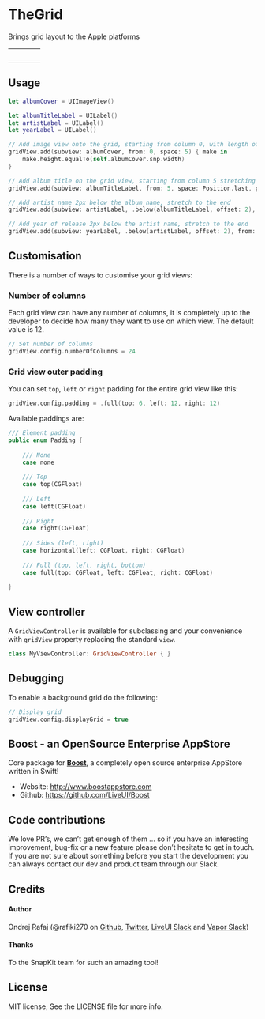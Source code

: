 # TheGrid

Brings grid layout to the Apple platforms

<table>
	<tr>
		<td><img src="https://github.com/LiveUI/TheGrid/blob/master/Other/12-column.png?raw=true" alt="" />&nbsp;</td>
		<td>&nbsp;<img src="https://github.com/LiveUI/TheGrid/blob/master/Other/8-column.png?raw=true" alt="" />&nbsp;</td>
		<td>&nbsp;<img src="https://github.com/LiveUI/TheGrid/blob/master/Other/22-column.png?raw=true" alt="" /></td>
	</tr>
</table>

## Usage

```swift
let albumCover = UIImageView()

let albumTitleLabel = UILabel()
let artistLabel = UILabel()
let yearLabel = UILabel()

// Add image view onto the grid, starting from column 0, with length of 5 column and make some additional SnapKit "fine-tuning"
gridView.add(subview: albumCover, from: 0, space: 5) { make in
    make.height.equalTo(self.albumCover.snp.width)
}

// Add album title on the grid view, starting from column 5 stretching to the last column with 12px padding from the image view
gridView.add(subview: albumTitleLabel, from: 5, space: Position.last, padding: .left(12))

// Add artist name 2px below the album name, stretch to the end
gridView.add(subview: artistLabel, .below(albumTitleLabel, offset: 2), from: 5, space: Position.last, padding: .left(12))

// Add year of release 2px below the artist name, stretch to the end
gridView.add(subview: yearLabel, .below(artistLabel, offset: 2), from: 5, space: Position.last, padding: .left(12))
```

## Customisation

There is a number of ways to customise your grid views:

### Number of columns

Each grid view can have any number of columns, it is completely up to the developer to decide how many they want to use on which view. The default value is 12.

```swift
// Set number of columns
gridView.config.numberOfColumns = 24
```

### Grid view outer padding

You can set `top`, `left` or `right` padding for the entire grid view like this:

```swift
gridView.config.padding = .full(top: 6, left: 12, right: 12)
```

Available paddings are:
```swift
/// Element padding
public enum Padding {
    
    /// None
    case none
    
    /// Top
    case top(CGFloat)
    
    /// Left
    case left(CGFloat)
    
    /// Right
    case right(CGFloat)
    
    /// Sides (left, right)
    case horizontal(left: CGFloat, right: CGFloat)
    
    /// Full (top, left, right, bottom)
    case full(top: CGFloat, left: CGFloat, right: CGFloat)
    
}

```

## View controller

A `GridViewController` is available for subclassing and your convenience with `gridView` property replacing the standard `view`.

```swift
class MyViewController: GridViewController { }
```

## Debugging

To enable a background grid do the following:

```swift
// Display grid
gridView.config.displayGrid = true
```

## Boost - an OpenSource Enterprise AppStore

Core package for <b>[Boost](http://www.boostappstore.com)</b>, a completely open source enterprise AppStore written in Swift!
- Website: http://www.boostappstore.com
- Github: https://github.com/LiveUI/Boost

## Code contributions

We love PR’s, we can’t get enough of them ... so if you have an interesting improvement, bug-fix or a new feature please don’t hesitate to get in touch. If you are not sure about something before you start the development you can always contact our dev and product team through our Slack.

## Credits

#### Author
Ondrej Rafaj (@rafiki270 on [Github](https://github.com/rafiki270), [Twitter](https://twitter.com/rafiki270), [LiveUI Slack](http://bit.ly/2B0dEyt) and [Vapor Slack](https://vapor.team/))

#### Thanks
To the SnapKit team for such an amazing tool!

## License

MIT license; See the LICENSE file for more info.
